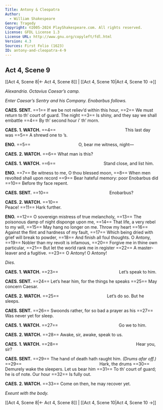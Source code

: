 ```yaml
---
Title: Antony & Cleopatra
Author: 
  - William Shakespeare
Genre: Tragedy
Copyright: ©2005-2024 PlayShakespeare.com. All rights reserved.
License: GFDL License 1.3
License URL: http://www.gnu.org/copyleft/fdl.html
Version: 4.3
Sources: First Folio (1623)
ID: antony-and-cleopatra-4-9
---
```


## Act 4, Scene 9
[[Act 4, Scene 8|← Act 4, Scene 8]] | [[Act 4, Scene 10|Act 4, Scene 10 →]]

*Alexandria. Octavius Caesar’s camp.*

*Enter Caesar’s Sentry and his Company. Enobarbus follows.*

**CAES. SENT.**
==1== If we be not reliev’d within this hour,
==2== We must return to th’ court of guard. The night
==3== Is shiny, and they say we shall embattle
==4== By th’ second hour i’ th’ morn.

**CAES. 1. WATCH.**
==4==                 This last day was
==5== A shrewd one to ’s.

**ENO.**
==5==            O, bear me witness, night⁠—

**CAES. 2. WATCH.**
==6== What man is this?

**CAES. 1. WATCH.**
==6==            Stand close, and list him.

**ENO.**
==7== Be witness to me, O thou blessed moon,
==8== When men revolted shall upon record
==9== Bear hateful memory: poor Enobarbus did
==10== Before thy face repent.

**CAES. SENT.**
==10==               Enobarbus?

**CAES. 2. WATCH.**
==10==                      Peace!
==11== Hark further.

**ENO.**
==12== O sovereign mistress of true melancholy,
==13== The poisonous damp of night disponge upon me,
==14== That life, a very rebel to my will,
==15== May hang no longer on me. Throw my heart
==16== Against the flint and hardness of my fault,
==17== Which being dried with grief will break to powder,
==18== And finish all foul thoughts. O Antony,
==19== Nobler than my revolt is infamous,
==20== Forgive me in thine own particular,
==21== But let the world rank me in register
==22== A master-leaver and a fugitive.
==23== O Antony! O Antony!

*Dies.*

**CAES. 1. WATCH.**
==23==               Let’s speak to him.

**CAES. SENT.**
==24== Let’s hear him, for the things he speaks
==25== May concern Caesar.

**CAES. 2. WATCH.**
==25==            Let’s do so. But he sleeps.

**CAES. SENT.**
==26== Swoonds rather, for so bad a prayer as his
==27== Was never yet for sleep.

**CAES. 1. WATCH.**
==27==               Go we to him.

**CAES. 2. WATCH.**
==28== Awake, sir, awake, speak to us.

**CAES. 1. WATCH.**
==28==                   Hear you, sir?

**CAES. SENT.**
==29== The hand of death hath raught him.
*(Drums afar off.)*
==29==                   Hark, the drums
==30== Demurely wake the sleepers. Let us bear him
==31== To th’ court of guard; he is of note. Our hour
==32== Is fully out.

**CAES. 2. WATCH.**
==33== Come on then, he may recover yet.

*Exeunt with the body.*

[[Act 4, Scene 8|← Act 4, Scene 8]] | [[Act 4, Scene 10|Act 4, Scene 10 →]]